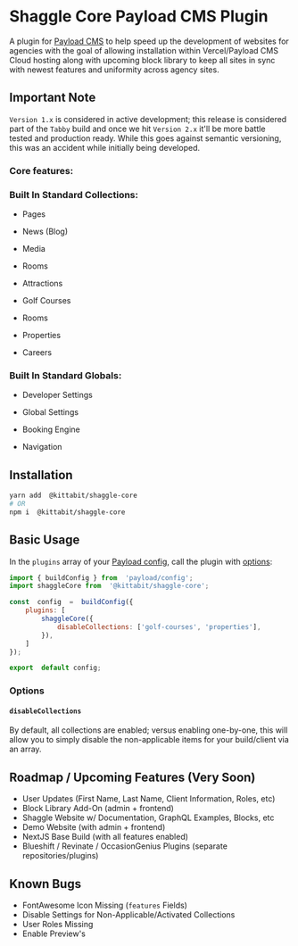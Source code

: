 
  
# Shaggle Core Payload CMS Plugin

A plugin for [Payload CMS](https://github.com/payloadcms/payload) to help speed up the development of websites for agencies with the goal of allowing installation within Vercel/Payload CMS Cloud hosting along with upcoming block library to keep all sites in sync with newest features and uniformity across agency sites.

## Important Note
`Version 1.x` is considered in active development; this release is considered part of the `Tabby` build and once we hit `Version 2.x` it'll be more battle tested and production ready.  While this goes against semantic versioning, this was an accident while initially being developed.

### Core features:

### Built In Standard Collections:

- Pages

- News (Blog)

- Media

- Rooms

- Attractions

- Golf Courses

- Rooms

- Properties

- Careers

### Built In Standard Globals:

- Developer Settings

- Global Settings

- Booking Engine

- Navigation

## Installation

```bash
yarn add  @kittabit/shaggle-core
# OR
npm i  @kittabit/shaggle-core
```

## Basic Usage

In the `plugins` array of your [Payload config](https://payloadcms.com/docs/configuration/overview), call the plugin with [options](#options):

```js
import { buildConfig } from  'payload/config';
import shaggleCore from  '@kittabit/shaggle-core';

const  config  =  buildConfig({
	plugins: [	
    	shaggleCore({
      		disableCollections: ['golf-courses', 'properties'],
    	}),
	]
});

export  default config;
```

### Options

#### `disableCollections`

By default, all collections are enabled; versus enabling one-by-one, this will allow you to simply disable the non-applicable items for your build/client via an array.

## Roadmap / Upcoming Features (Very Soon)

- User Updates (First Name, Last Name, Client Information, Roles, etc)
- Block Library Add-On (admin + frontend)
- Shaggle Website w/ Documentation, GraphQL Examples, Blocks, etc
- Demo Website (with admin + frontend)
- NextJS Base Build (with all features enabled)
- Blueshift / Revinate / OccasionGenius Plugins (separate repositories/plugins)

## Known Bugs
- FontAwesome Icon Missing (`features` Fields)
- Disable Settings for Non-Applicable/Activated Collections
- User Roles Missing
- Enable Preview's